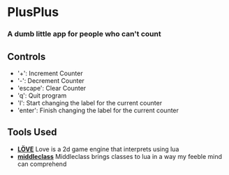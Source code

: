 # PlusPlus
### A dumb little app for people who can't count
## Controls
+ '+': Increment Counter
+ '-': Decrement Counter
+ 'escape': Clear Counter
+ 'q': Quit program
+ 'l': Start changing the label for the current counter
+ 'enter': Finish changing the label for the current counter
## Tools Used
+ __[LÖVE](https://love2d.org/)__ Love is a 2d game engine that interprets using lua
+ __[middleclass](https://github.com/kikito/middleclass)__ Middleclass brings classes to lua in a way my feeble mind can comprehend
